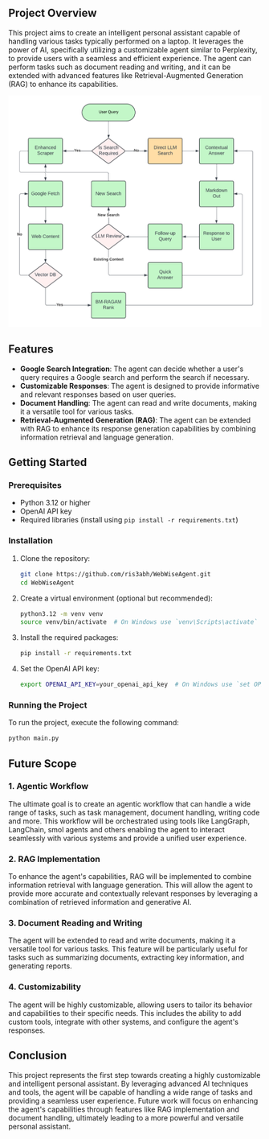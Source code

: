 ## Project Overview
This project aims to create an intelligent personal assistant capable of handling various tasks typically performed on a laptop. It leverages the power of AI, specifically utilizing a customizable agent similar to Perplexity, to provide users with a seamless and efficient experience. The agent can perform tasks such as document reading and writing, and it can be extended with advanced features like Retrieval-Augmented Generation (RAG) to enhance its capabilities.

![Mermaid Image](src/BD.png)

## Features
- **Google Search Integration**: The agent can decide whether a user's query requires a Google search and perform the search if necessary.
- **Customizable Responses**: The agent is designed to provide informative and relevant responses based on user queries.
- **Document Handling**: The agent can read and write documents, making it a versatile tool for various tasks.
- **Retrieval-Augmented Generation (RAG)**: The agent can be extended with RAG to enhance its response generation capabilities by combining information retrieval and language generation.

## Getting Started

### Prerequisites
- Python 3.12 or higher
- OpenAI API key
- Required libraries (install using `pip install -r requirements.txt`)

### Installation
1. Clone the repository:

   ```bash
   git clone https://github.com/ris3abh/WebWiseAgent.git
   cd WebWiseAgent
   ```

2. Create a virtual environment (optional but recommended):

    ```bash
    python3.12 -m venv venv
    source venv/bin/activate  # On Windows use `venv\Scripts\activate`
    ```

3. Install the required packages:

    ```bash
    pip install -r requirements.txt
    ```

4. Set the OpenAI API key:

    ```bash
    export OPENAI_API_KEY=your_openai_api_key  # On Windows use `set OPENAI_API_KEY=your_openai_api_key`
    ```

### Running the Project

To run the project, execute the following command:

   ```bash
   python main.py
   ```

## Future Scope

### 1. Agentic Workflow
The ultimate goal is to create an agentic workflow that can handle a wide range of tasks, such as task management, document handling, writing code and more. This workflow will be orchestrated using tools like LangGraph, LangChain, smol agents and others enabling the agent to interact seamlessly with various systems and provide a unified user experience.
### 2. RAG Implementation
To enhance the agent's capabilities, RAG will be implemented to combine information retrieval with language generation. This will allow the agent to provide more accurate and contextually relevant responses by leveraging a combination of retrieved information and generative AI.
### 3. Document Reading and Writing
The agent will be extended to read and write documents, making it a versatile tool for various tasks. This feature will be particularly useful for tasks such as summarizing documents, extracting key information, and generating reports.

### 4. Customizability
The agent will be highly customizable, allowing users to tailor its behavior and capabilities to their specific needs. This includes the ability to add custom tools, integrate with other systems, and configure the agent's responses.

## Conclusion
This project represents the first step towards creating a highly customizable and intelligent personal assistant. By leveraging advanced AI techniques and tools, the agent will be capable of handling a wide range of tasks and providing a seamless user experience. Future work will focus on enhancing the agent's capabilities through features like RAG implementation and document handling, ultimately leading to a more powerful and versatile personal assistant.
